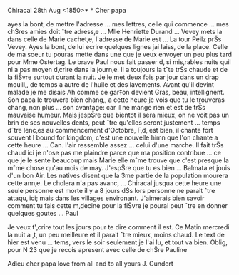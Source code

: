  Chiracal 28th Aug <1850>*
 <Wednesday>*
Cher papa

ayes la bont‚ de mettre l'adresse … mes lettres, celle qui commence … mes chŠres amies doit ˆtre adress‚e … Mlle Henriette Durand … Vevey mets la dans celle de Marie cachet‚e, l'adresse de Marie est … La tour Peilz prŠs Vevey. Ayes la bont‚ de lui ecrire quelques lignes jai laiss‚ de la place. Celle de ma soeur tu pouras mette dans une que je veux envoyer un peu plus tard pour Mme Ostertag. Le brave Paul nous fait passer d‚ si mis‚rables nuits quil ni a pas moyen d‚crire dans la journ‚e. Il a toujours la tˆte trŠs chaude et de la fiŠvre surtout durant la nuit. Je le met deux fois par jour dans un drap mouill‚, de temps a autre de l'huile et des lavements. Avant qu'il devint malade je me disais Ah comme ce gar‡on devient Gras, beau, intellignent. Son papa le trouvera bien chang‚, a cette heure je vois que tu le trouveras chang‚ non plus … son avantage: car il ne mange rien et est de trŠs mauvaise humeur. Mais jespŠre que bientot il sera mieux, on ne voit pas un brin de ses nouvelles dents, peut ˆtre qu'elles seront justement … temps dˆtre lenc‚es au commencement d'Octobre, F‚d‚ est bien, il chante fort souvent I bound for kingdom, c'est une nouvelle himn que l'on chante a cette heure … Can. l'air ressemble assez … celui d'une marche. 
Il fait trŠs chaud ici je n'ose pas me plaindre parce que ma position contribue … ce que je le sente beaucoup mais Marie elle mˆme trouve que c'est presque la mˆme chose qu'au mois de may. J'espŠre que tu es bien … Balmata et jouis d'un bon Air. Les natives disent que la 3me partie de la population mourera cette ann‚e. Le cholera n'a pas avanc‚ … Chiracal jusqua cette heure une seule personne est morte il y a 8 jours dŠs lors personne ne parait ˆtre attaqu‚ ici; mais dans les villages environant. J'aimerais bien savoir comment tu fais cette m‚decine pour la fiŠvre je pourai peut ˆtre en donner quelques goutes … Paul

Je veux t'‚crire tout les jours pour te dire comment il est. Ce Matin mercredi la nuit a ‚t‚ un peu meilleure et il parait ˆtre mieux, moins chaud. Le text de hier est venu … tems, vers le soir seulement je l'ai lu, et tout va bien. Oblig‚ pour N 23 que je recois apresent avec celle de chŠre Pauline

Adieu cher papa love from all and to all yours J. Gundert

